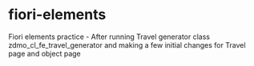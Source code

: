 # fiori-elements
Fiori elements practice - After running Travel generator class zdmo_cl_fe_travel_generator and making a few initial changes for Travel page and object page
